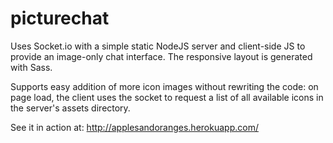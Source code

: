 picturechat
===========

Uses Socket.io with a simple static NodeJS server and client-side JS to provide an image-only chat interface.  The responsive layout is generated with Sass.

Supports easy addition of more icon images without rewriting the code: on page load, the client uses the socket to request a list of all available icons in the server's assets directory.

See it in action at:
http://applesandoranges.herokuapp.com/
